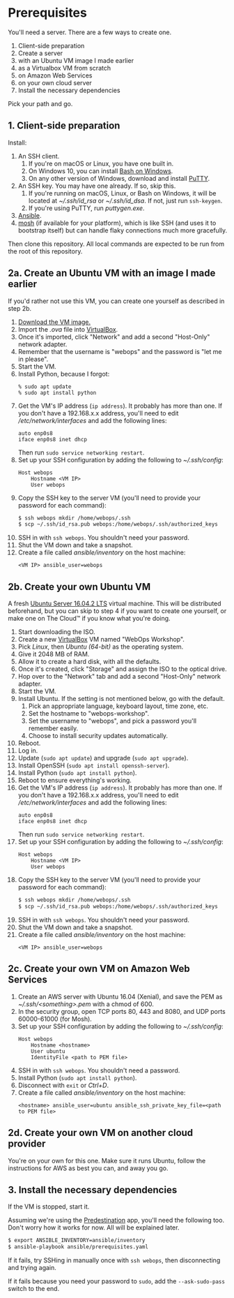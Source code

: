 # Prerequisites

You'll need a server. There are a few ways to create one.

1. Client-side preparation
2. Create a server
  1. with an Ubuntu VM image I made earlier
  2. as a Virtualbox VM from scratch
  3. on Amazon Web Services
  4. on your own cloud server
3. Install the necessary dependencies

Pick your path and go.

## 1. Client-side preparation

Install:

1. An SSH client.
    1. If you're on macOS or Linux, you have one built in.
    2. On Windows 10, you can install [Bash on Windows][Bash on Windows Installation Guide].
    3. On any other version of Windows, download and install [PuTTY][].
2. An SSH key. You may have one already. If so, skip this.
    1. If you're running on macOS, Linux, or Bash on Windows, it will be located at *~/.ssh/id_rsa* or *~/.ssh/id_dsa*. If not, just run `ssh-keygen`.
    2. If you're using PuTTY, run *puttygen.exe*.
3. [Ansible][].
4. [mosh][] (if available for your platform), which is like SSH (and uses it to bootstrap itself) but can handle flaky connections much more gracefully.

Then clone this repository. All local commands are expected to be run from the root of this repository.

[Bash on Windows Installation Guide]: https://msdn.microsoft.com/en-us/commandline/wsl/install_guide
[PuTTY]: http://www.chiark.greenend.org.uk/~sgtatham/putty/
[Ansible]: https://www.ansible.com/
[mosh]: https://mosh.org/

## 2a. Create an Ubuntu VM with an image I made earlier

If you'd rather not use this VM, you can create one yourself as described in step 2b.

1. [Download the VM image.][webops-workshop.ova]
2. Import the *.ova* file into [VirtualBox][].
3. Once it's imported, click "Network" and add a second "Host-Only" network adapter.
4. Remember that the username is "webops" and the password is "let me in please".
5. Start the VM.
6. Install Python, because I forgot:
   ```
   % sudo apt update
   % sudo apt install python
   ```
7. Get the VM's IP address (`ip address`). It probably has more than one. If you don't have a 192.168.x.x address, you'll need to edit */etc/network/interfaces* and add the following lines:
   ```
   auto enp0s8
   iface enp0s8 inet dhcp
   ```
   Then run `sudo service networking restart`.
8. Set up your SSH configuration by adding the following to *~/.ssh/config*:
   ```
   Host webops
       Hostname <VM IP>
       User webops
   ```
9. Copy the SSH key to the server VM (you'll need to provide your password for each command):
   ```sh
   $ ssh webops mkdir /home/webops/.ssh
   $ scp ~/.ssh/id_rsa.pub webops:/home/webops/.ssh/authorized_keys
   ```
10. SSH in with `ssh webops`. You shouldn't need your password.
11. Shut the VM down and take a snapshot.
12. Create a file called *ansible/inventory* on the host machine:
    ```
    <VM IP> ansible_user=webops
    ```

[webops-workshop.ova]: https://s3-eu-west-1.amazonaws.com/noodlesandwich.com/talks/webops/ubuntu-vm.ova
[VirtualBox]: https://www.virtualbox.org/

## 2b. Create your own Ubuntu VM

A fresh [Ubuntu Server 16.04.2 LTS][Download Ubuntu Server] virtual machine. This will be distributed beforehand, but you can skip to step 4 if you want to create one yourself, or make one on The Cloud™ if you know what you're doing.

1. Start downloading the ISO.
2. Create a new [VirtualBox][] VM named "WebOps Workshop".
3. Pick *Linux*, then *Ubuntu (64-bit)* as the operating system.
4. Give it 2048 MB of RAM.
5. Allow it to create a hard disk, with all the defaults.
6. Once it's created, click "Storage" and assign the ISO to the optical drive.
7. Hop over to the "Network" tab and add a second "Host-Only" network adapter.
8. Start the VM.
9. Install Ubuntu. If the setting is not mentioned below, go with the default.
    1. Pick an appropriate language, keyboard layout, time zone, etc.
    2. Set the hostname to "webops-workshop".
    3. Set the username to "webops", and pick a password you'll remember easily.
    4. Choose to install security updates automatically.
10. Reboot.
11. Log in.
12. Update (`sudo apt update`) and upgrade (`sudo apt upgrade`).
13. Install OpenSSH (`sudo apt install openssh-server`).
14. Install Python (`sudo apt install python`).
15. Reboot to ensure everything's working.
16. Get the VM's IP address (`ip address`). It probably has more than one. If you don't have a 192.168.x.x address, you'll need to edit */etc/network/interfaces* and add the following lines:
    ```
    auto enp0s8
    iface enp0s8 inet dhcp
    ```
    Then run `sudo service networking restart`.
17. Set up your SSH configuration by adding the following to *~/.ssh/config*:
    ```
    Host webops
        Hostname <VM IP>
        User webops
    ```
18. Copy the SSH key to the server VM (you'll need to provide your password for each command):
    ```sh
    $ ssh webops mkdir /home/webops/.ssh
    $ scp ~/.ssh/id_rsa.pub webops:/home/webops/.ssh/authorized_keys
    ```
19. SSH in with `ssh webops`. You shouldn't need your password.
20. Shut the VM down and take a snapshot.
21. Create a file called *ansible/inventory* on the host machine:
    ```
    <VM IP> ansible_user=webops
    ```

[Download Ubuntu Server]: https://www.ubuntu.com/download/server

## 2c. Create your own VM on Amazon Web Services

1. Create an AWS server with Ubuntu 16.04 (Xenial), and save the PEM as *~/.ssh/\<something\>.pem* with a chmod of 600.
2. In the security group, open TCP ports 80, 443 and 8080, and UDP ports 60000-61000 (for Mosh).
3. Set up your SSH configuration by adding the following to *~/.ssh/config*:
   ```
   Host webops
       Hostname <hostname>
       User ubuntu
       IdentityFile <path to PEM file>
   ```
5. SSH in with `ssh webops`. You shouldn't need a password.
6. Install Python (`sudo apt install python`).
7. Disconnect with `exit` or *Ctrl+D*.
8. Create a file called *ansible/inventory* on the host machine:
   ```
   <hostname> ansible_user=ubuntu ansible_ssh_private_key_file=<path to PEM file>
   ```

## 2d. Create your own VM on another cloud provider

You're on your own for this one. Make sure it runs Ubuntu, follow the instructions for AWS as best you can, and away you go.

## 3. Install the necessary dependencies

If the VM is stopped, start it.

Assuming we're using the [Predestination][] app, you'll need the following too. Don't worry how it works for now. All will be explained later.

```sh
$ export ANSIBLE_INVENTORY=ansible/inventory
$ ansible-playbook ansible/prerequisites.yaml
```

If it fails, try SSHing in manually once with `ssh webops`, then disconnecting and trying again.

If it fails because you need your password to `sudo`, add the `--ask-sudo-pass` switch to the end.

[Predestination]: https://github.com/SamirTalwar/predestination
